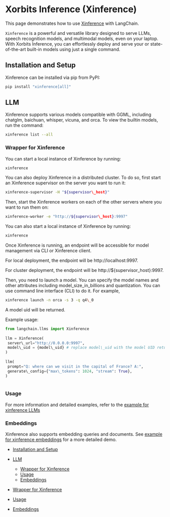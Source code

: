 # Xorbits Inference (Xinference)

This page demonstrates how to use [Xinference](https://github.com/xorbitsai/inference)
with LangChain.

`Xinference` is a powerful and versatile library designed to serve LLMs,
speech recognition models, and multimodal models, even on your laptop.
With Xorbits Inference, you can effortlessly deploy and serve your or
state-of-the-art built-in models using just a single command.

## Installation and Setup[​](#installation-and-setup "Direct link to Installation and Setup")

Xinference can be installed via pip from PyPI:

```bash
pip install "xinference[all]"  

```

## LLM[​](#llm "Direct link to LLM")

Xinference supports various models compatible with GGML, including chatglm, baichuan, whisper,
vicuna, and orca. To view the builtin models, run the command:

```bash
xinference list --all  

```

### Wrapper for Xinference[​](#wrapper-for-xinference "Direct link to Wrapper for Xinference")

You can start a local instance of Xinference by running:

```bash
xinference  

```

You can also deploy Xinference in a distributed cluster. To do so, first start an Xinference supervisor
on the server you want to run it:

```bash
xinference-supervisor -H "${supervisor\_host}"  

```

Then, start the Xinference workers on each of the other servers where you want to run them on:

```bash
xinference-worker -e "http://${supervisor\_host}:9997"  

```

You can also start a local instance of Xinference by running:

```bash
xinference  

```

Once Xinference is running, an endpoint will be accessible for model management via CLI or
Xinference client.

For local deployment, the endpoint will be http://localhost:9997.

For cluster deployment, the endpoint will be http://${supervisor_host}:9997.

Then, you need to launch a model. You can specify the model names and other attributes
including model_size_in_billions and quantization. You can use command line interface (CLI) to
do it. For example,

```bash
xinference launch -n orca -s 3 -q q4\_0  

```

A model uid will be returned.

Example usage:

```python
from langchain.llms import Xinference  
  
llm = Xinference(  
 server\_url="http://0.0.0.0:9997",  
 model\_uid = {model\_uid} # replace model\_uid with the model UID return from launching the model  
)  
  
llm(  
 prompt="Q: where can we visit in the capital of France? A:",  
 generate\_config={"max\_tokens": 1024, "stream": True},  
)  
  

```

### Usage[​](#usage "Direct link to Usage")

For more information and detailed examples, refer to the
[example for xinference LLMs](/docs/integrations/llms/xinference.html)

### Embeddings[​](#embeddings "Direct link to Embeddings")

Xinference also supports embedding queries and documents. See
[example for xinference embeddings](/docs/integrations/text_embedding/xinference.html)
for a more detailed demo.

- [Installation and Setup](#installation-and-setup)

- [LLM](#llm)

  - [Wrapper for Xinference](#wrapper-for-xinference)
  - [Usage](#usage)
  - [Embeddings](#embeddings)

- [Wrapper for Xinference](#wrapper-for-xinference)

- [Usage](#usage)

- [Embeddings](#embeddings)
